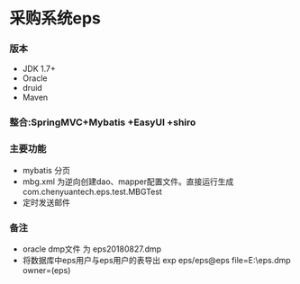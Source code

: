 # 采购系统eps


### 版本
 - JDK 1.7+
 - Oracle
 - druid
 - Maven 


### 整合:SpringMVC+Mybatis +EasyUI +shiro


### 主要功能
 + mybatis 分页
 + mbg.xml 为逆向创建dao、mapper配置文件。直接运行生成    com.chenyuantech.eps.test.MBGTest 
 + 定时发送邮件
 


 
### 备注
- oracle dmp文件 为 eps20180827.dmp
- 将数据库中eps用户与eps用户的表导出
   exp eps/eps@eps file=E:\eps.dmp owner=(eps)
